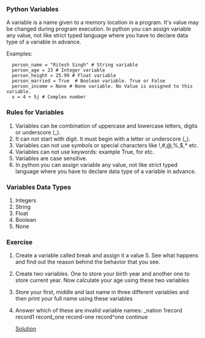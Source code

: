 ### Python Variables
A variable is a name given to a memory location in a program. It's value may be changed during program execution.
In python you can assign variable any value, not like strict typed language where you have to declare data type of a variable in advance.

Examples:

      person_name = "Ritesh Singh" # String variable
      person_age = 23 # Integer variable
      person_height = 25.99 # Float variable
      person_married = True  # Boolean variable. True or False
      person_income = None # None variable. No Value is assigned to this variable.
      x = 4 + 5j # Complex number

### Rules for Variables
1. Variables can be combination of uppercase and lowercase letters, digits or underscore (_).
2. It can not start with digit. It must begin with a letter or underscore (_).
3. Variables can not use symbols or special characters like !,#,@,%,$,* etc.
4. Variables can not use keywords: example True, for etc.
5. Variables are case sensitive.
6. In python you can assign variable any value, not like strict typed language where you have to declare data type of a variable in advance.

### Variables Data Types
1. Integers
2. String
3. Float
4. Boolean
5. None

### Exercise
1. Create a variable called break and assign it a value 5. See what happens and find out the reason behind the behavior that you see.
2. Create two variables. One to store your birth year and another one to store current year. Now calculate your age using these two variables
3. Store your first, middle and last name in three different variables and then print your full name using these variables
4. Answer which of these are invalid variable names: 
   _nation
   1record
   record1
   record_one
   record-one
   record^one
   continue
   
   [Solution](https://github.com/riteshsingh84/python/tree/main/Basics/1_variables/exercise.py)
